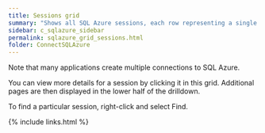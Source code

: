 ```yaml
---
title: Sessions grid
summary: "Shows all SQL Azure sessions, each row representing a single session."
sidebar: c_sqlazure_sidebar
permalink: sqlazure_grid_sessions.html
folder: ConnectSQLAzure
---
```





Note that many applications create multiple connections to SQL Azure.

You can view more details for a session by clicking it in this grid. Additional pages are then displayed in the lower half of the drilldown.

To find a particular session, right-click and select Find.


{% include links.html %}
